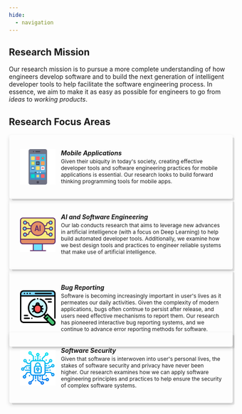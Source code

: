 ```yaml
---
hide:
  - navigation   
---
```


<style>

  .responsive-grid {
    display: grid;
    width: 100%;
    grid-template-columns: repeat(1, 1fr);
    gap: 2rem;
  }

  @media screen and (min-width: 64rem) {
    .responsive-grid {
      grid-template-columns: repeat(3, 1fr);
    }
  }

  .card-wrapper {
    text-decoration: none;
    transition: none;
    background: none;
    padding: 0;
  }

  .card {
    position: relative;
    padding: 1.5rem;
    display: flex;
    flex-direction: row;
    -moz-box-align: center;
    align-items: center;
    height: 100%;
    -moz-box-pack: start;
    justify-content: flex-start;
    box-shadow: rgba(0, 0, 0, 0.09) 0.3125rem 0.3125rem 0px -0.0625rem, rgba(0, 0, 0, 0.15) 0px 0.25rem 0.5rem 0px;
    transition: all 0.6s cubic-bezier(0.165, 0.84, 0.44, 1) 0s;
  }

  .card:hover {
    box-shadow: rgba(0, 0, 0, 0.2) 0.3125rem 0.3125rem 0px -0.0625rem, rgba(0, 0, 0, 0.26) 0px 0.25rem 0.5rem 0px;
  }

  @media screen and (min-width: 75rem) {
    .card {
      padding: 2rem 2.5rem;
      margin: 0px 1px;
      border-radius: 4px;
    }
  }

  @media screen and (min-width: 36rem) {
    .card {
      padding: 1rem 1.5rem;
      margin: 0px 1px;
      border-radius: 4px;

    }
  }

  .card .logo {
    margin-right: 0.75rem;
    width: 80px;
    height: 80px;
  }

  .card .card-content {
    display: flex;
    flex: 1 1 0%;
    flex-direction: column;
    width: 100%;
  }

  .card .card-content h5 {
    margin: 0;
  }

  .card .card-content p {
    margin-top: 0.25em;
    margin-bottom: 0;
    font-size: 12px;
  }

  .card .card-content code {
    background: rgba(0, 0, 0, 0.05) none repeat scroll 0% 0%;
    padding: 2px 6px;
    border-radius: 4px;
  }


  .component-wrapper span.em {
    color: rgb(61, 61, 61);
  }

  .component-wrapper a {
    transition: color 125ms;
    padding: 2px 6px;
    margin: 0px 1px;
    border-radius: 4px;
    display: inline;
    cursor: pointer;
  }

  .component-wrapper a:hover {
    color: var(--md-typeset-a-color);
    background: var(--md-accent-fg-color--transparent);
  }
</style>

## Research Mission

Our research mission is to pursue a more complete understanding of how engineers develop software and to build the next generation of intelligent developer tools to help facilitate the software engineering process. In essence, we aim to make it as easy as possible for engineers to go from *ideas* to *working products*.

<h2>Research Focus Areas</h2>

<div class="responsive-grid">
	<div class="card">
		<div class="logo">
			<img src="../images/smartphone.png" alt="Illustration of a modern smartphone.">
       </div>
<div class="card-content">
       	<h5>Mobile Applications</h5>
          <p>Given their ubiquity in today's society, creating effective developer tools and software engineering practices for mobile applications is essential. Our research looks to build forward thinking programming tools for mobile apps.</p>
</div>
</div>
<!-- Networking -->
<div class="card">
	<div class="logo">
            <img src="../images/ai.png" alt="Depiction of Computer AI.">
          </div>
          <div class="card-content">
            <h5>AI and Software Engineering</h5>
            <p>Our lab conducts research that aims to leverage new advances in artificial intelligence (with a focus on Deep Learning) to help build automated developer tools. Additionally, we examine how we best design tools and practices to engineer reliable systems that make use of artificial intelligence.</p>
          </div>
        </div>
        <!-- Customize -->
<div class="card">
          <div class="logo">
            <img src="../images/bug.png" alt="Bug illustrated in Code.">
          </div>
          <div class="card-content">
            <h5>Bug Reporting</h5>
            <p>Software is becoming increasingly important in user's lives as it permeates our daily activities. Given the complexity of modern applications, bugs often contnue to persist after release, and users need effective mechanisms to report them. Our research has pioneered interactive bug reporting systems, and we continue to advance error reporting methods for software.</p>
          </div>
        </div>
      </div>


  <div class="responsive-grid">
        <div class="card">
          <div class="logo">
            <img src="../images/security.png" alt="Depiction of a Lock denoting computer security.">
          </div>
          <div class="card-content">
            <h5>Software Security</h5>
            <p>Given that software is interwoven into user's personal lives, the stakes of software security and privacy have never been higher. Our research examines how we can apply software engineering principles and practices to help ensure the security of complex software systems.</p>
          </div>
        </div>
      </div>